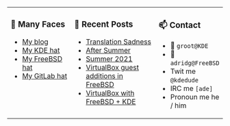 
<table><tr>
  
<td valign="top" width="30%">
  
### 🙋 Many Faces

- [My blog](https://euroquis.nl/bobulate/)
- [My KDE hat](https://invent.kde.org/adridg)
- [My FreeBSD hat](https://wiki.freebsd.org/AdriaanDeGroot)
- [My GitLab hat](https://gitlab.com/adriaandegroot)
</td>

<td valign="top" width="40%">
  
### 💬 Recent Posts

<!-- BLOG-POST-LIST:START -->
- [Translation Sadness](https://euroquis.nl//calamares/2021/09/13/translation.html)
- [After Summer](https://euroquis.nl//blabla/2021/08/30/after.html)
- [Summer 2021](https://euroquis.nl//blabla/2021/08/18/summer.html)
- [VirtualBox guest additions in FreeBSD](https://euroquis.nl//kde/2021/07/17/guest.html)
- [VirtualBox with FreeBSD + KDE](https://euroquis.nl//kde/2021/07/14/vboxfbsdkde.html)
<!-- BLOG-POST-LIST:END -->
</td>

<td valign="top" width="30%">
  
### 📫 Contact

- 📧 `groot@KDE`
- 📧 `adridg@FreeBSD`
- Twit me `@kdedude`
- IRC me `[ade]`
- Pronoun me he / him
</td>

</tr></table>
